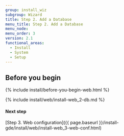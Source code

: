 ```yaml
---
group: install_wiz
subgroup: Wizard
title: Step 2. Add a Database
menu_title: Step 2. Add a Database
menu_node:
menu_order: 3
version: 2.1
functional_areas:
  - Install
  - System
  - Setup
---
```


## Before you begin
{% include install/before-you-begin-web.html %}

{% include install/web/install-web_2-db.md %}

#### Next step
[Step 3. Web configuration]({{ page.baseurl }}/install-gde/install/web/install-web_3-web-conf.html)
